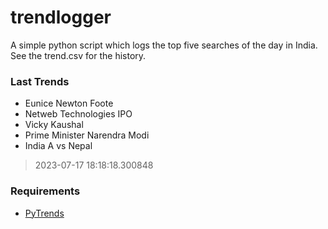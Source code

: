 # trendlogger
A simple python script which logs the top five searches of the day in India.<br>See the trend.csv for the history.<br>

<!-- Last Trends -->
### Last Trends
* Eunice Newton Foote
* Netweb Technologies IPO
* Vicky Kaushal
* Prime Minister Narendra Modi
* India A vs Nepal
> 2023-07-17 18:18:18.300848

<!-- Requirements -->
### Requirements
* [PyTrends](https://github.com/dreyco676/pytrends)
